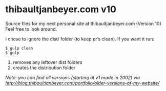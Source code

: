# thibaultjanbeyer.com v10
Source files for my next personal site at thibaultjanbeyer.com (Version 10)  
Feel free to look around.

I chose to ignore the dist/ folder (to keep pr’s clean). If you want it run:
```
$ gulp clean
$ gulp
```
1. removes any leftover dist folders
2. creates the distribution folder 

*Note: you can find all versions (starting at v1 made in 2002) via http://blog.thibaultjanbeyer.com/portfolio/older-versions-of-my-website/*
